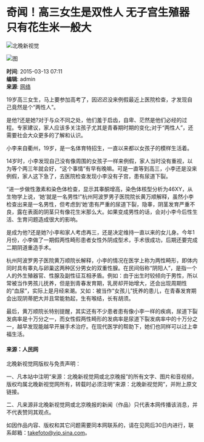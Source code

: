 # 奇闻！高三女生是双性人 无子宫生殖器只有花生米一般大

![北晚新视觉](//static.takefoto.cn/img/2016/logo1.png)

![图](http://static.takefoto.cn/img/2017_pc.jpg)

**时间**: 2015-03-13 07:11  
**编辑**: admin  
**来源**: [网络](#)  

19岁高三女生，马上要参加高考了，因迟迟没来例假最近上医院检查，才发现自己竟然是个“两性人”。

是他?还是她?对于与众不同之处，他们羞于启齿，自卑、茫然是他们必经的过程。专家建议，家人应该多关注孩子尤其是青春期时期的变化;对于“两性人”，还需要社会大众更多的了解和认识。

小李来自衢州，19岁，是一名体育特招生，一直以来都以女孩子的模样生活着。

14岁时，小李发现自己没有像周围的女孩子一样来例假，家人当时没有重视，以为等个两三年就会好，“这个事情”有早有晚嘛。可是一直等到高三，小李还是没来例假，家人这下急了，去医院检查发现小李没有子宫，患有尿道下裂。

“进一步做性激素和染色体检查，显示其睾酮增高，染色体核型分析为46XY，从生物学上说，‘她’就是一名男性!”杭州阿波罗男子医院院长黄万顺解释，虽然小李检查出来是一名男性，但考虑到‘她’患有严重的尿道下裂，隐睾，阴茎发育严重不良，露在表面的阴茎只有像花生米那么大。如果变成男性的话，会对小李今后性生活、生育问题造成很大的影响。

是成为他?还是她?小李和家人考虑再三，还是决定维持一直以来的女儿身。今年1月份，小李做了一期假两性畸形患者女性外阴成型术，手术很成功，后期还要完成二期阴道重造手术。

杭州阿波罗男子医院黄万顺院长解释，小李的情况在医学上称为两性畸形，即体内同时具有睾丸与卵巢这两种区分男女的双重性腺。在民间俗称“阴阳人”，是指一个人的外生殖器官、性腺及副性征互相矛盾。例如：由于出生时较倾向于男性，所以常被当作男孩儿抚养，但是到青春发育期，乳房却开始增大，还会出现周期性的“血尿”，实际上是月经来潮。又如：被当作“女孩儿”抚养的患儿，在青春发育期会出现阴蒂肥大并且常能勃起，生有喉结，长有胡须。

最后，黄万顺院长特别提醒，其实还有不少患者患有像小李一样的疾病，尿道下裂发病率是十万分之一，而女性假两性畸形的发病率是尿道下裂发病率中的十万分之一，越早发现能越早开展手术治疗。在现代医学的帮助下，她们也同样可以过上幸福生活。

#### 来源：人民网

北晚新视觉网版权与免责声明：

一、凡本站中注明“来源：北晚新视觉网或北京晚报”的所有文字、图片和音视频，版权均属北晚新视觉网所有，转载时必须注明“来源：北晚新视觉网”，并附上原文链接。

二、凡来源非北晚新视觉网或北京晚报的新闻（作品）只代表本网传播该消息，并不代表赞同其观点。

如因作品内容、版权和其它问题需要同本网联系的，请在见网后30日内进行，联系邮箱：takefoto@vip.sina.com。